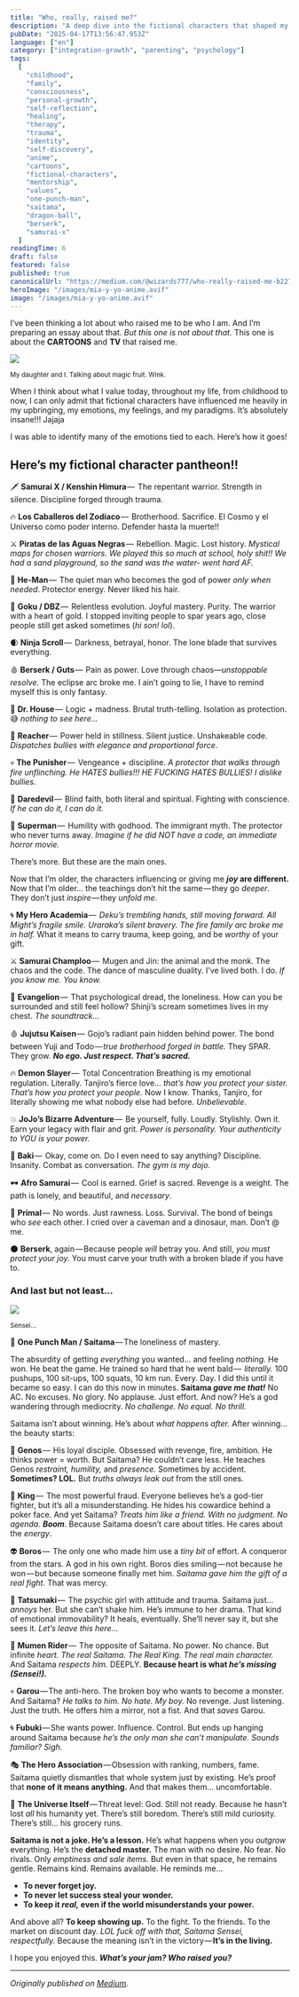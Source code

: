 ```yaml
---
title: "Who, really, raised me?"
description: "A deep dive into the fictional characters that shaped my values, from childhood cartoons to adult anime. Discover how Samurai X, Dragon Ball Z, Berserk, and especially One Punch Man's Saitama became my true mentors, teaching me about discipline, brotherhood, pain as power, and the loneliness of mastery."
pubDate: "2025-04-17T13:56:47.953Z"
language: ["en"]
category: ["integration-growth", "parenting", "psychology"]
tags:
  [
    "childhood",
    "family",
    "consciousness",
    "personal-growth",
    "self-reflection",
    "healing",
    "therapy",
    "trauma",
    "identity",
    "self-discovery",
    "anime",
    "cartoons",
    "fictional-characters",
    "mentorship",
    "values",
    "one-punch-man",
    "saitama",
    "dragon-ball",
    "berserk",
    "samurai-x"
  ]
readingTime: 6
draft: false
featured: false
published: true
canonicalUrl: "https://medium.com/@wizards777/who-really-raised-me-b22766a8a48f"
heroImage: "/images/mia-y-yo-anime.avif"
image: "/images/mia-y-yo-anime.avif"
---
```


I’ve been thinking a lot about who raised me to be who I am. And I’m preparing an essay about that. _But this one is not about that._ This one is about the **CARTOONS** and **TV** that raised me.

![](https://cdn-images-1.medium.com/max/1200/1*pU5c93Z_pU6IA-iedftLFg.png)

<small>My daughter and I. Talking about magic fruit. Wink.</small>

When I think about what I value today, throughout my life, from childhood to now, I can only admit that fictional characters have influenced me heavily in my upbringing, my emotions, my feelings, and my paradigms. It’s absolutely insane!!! Jajaja

I was able to identify many of the emotions tied to each. Here’s how it goes!

## Here’s my fictional character pantheon!!

🗡️ **Samurai X / Kenshin Himura** —  The repentant warrior. Strength in silence. Discipline forged through trauma.

🔥 **Los Caballeros del Zodiaco** —  Brotherhood. Sacrifice. El Cosmo y el Universo como poder interno. Defender hasta la muerte!!

⚔️ **Piratas de las Aguas Negras** —  Rebellion. Magic. Lost history. _Mystical maps for chosen warriors. We played this so much at school, holy shit!! We had a sand playground, so the sand was the water- went hard AF._

💪 **He-Man** —  The quiet man who becomes the god of power _only when needed_. Protector energy. Never liked his hair.

🐉 **Goku / DBZ** —  Relentless evolution. Joyful mastery. Purity. The warrior with a heart of gold. I stopped inviting people to spar years ago, close people still get asked sometimes (_hi son! lol_).

🌒 **Ninja Scroll** —  Darkness, betrayal, honor. The lone blade that survives everything.

🩸 **Berserk / Guts** —  Pain as power. Love through chaos—_unstoppable resolve._ The eclipse arc broke me. I ain’t going to lie, I have to remind myself this is only fantasy.

🧠 **Dr. House** —  Logic + madness. Brutal truth-telling. Isolation as protection. 😅 _nothing to see here…_

🧱 **Reacher** —  Power held in stillness. Silent justice. Unshakeable code. _Dispatches bullies with elegance and proportional force_.

💀 **The Punisher** —  Vengeance + discipline. _A protector that walks through fire unflinching. He HATES bullies!!! HE FUCKING HATES BULLIES! I dislike bullies._

🥋 **Daredevil** —  Blind faith, both literal and spiritual. Fighting with conscience. _If he can do it, I can do it._

🦸 **Superman** —  Humility with godhood. The immigrant myth. The protector who never turns away. _Imagine if he did NOT have a code, an immediate horror movie._

There’s more. But these are the main ones.

Now that I’m older, the characters influencing or giving me **_joy_ are different.** Now that I’m older... the teachings don’t hit the same — they go _deeper_. They don’t just *inspire* — they _unfold me._

🌀 **My Hero Academia** —  _Deku’s trembling hands, still moving forward. All Might’s fragile smile. Uraraka’s silent bravery. The fire family arc broke me in half._ What it means to carry trauma, keep going, and be _worthy_ of your gift.

⚔️ **Samurai Champloo** —  Mugen and Jin: the animal and the monk. The chaos and the code. The dance of masculine duality. I’ve lived both. I do. _If you know me. You know._

🧠 **Evangelion** —  That psychological dread, the loneliness. How can you be surrounded and still feel hollow? Shinji’s scream sometimes lives in my chest. _The soundtrack…_

🩸 **Jujutsu Kaisen** —  Gojo’s radiant pain hidden behind power. The bond between Yuji and Todo — *true brotherhood forged in battle.* They SPAR. They grow. **_No ego. Just respect. That’s sacred._**

🔥 **Demon Slayer** —  Total Concentration Breathing is my emotional regulation. Literally. Tanjiro’s fierce love… _that’s how you protect your sister. That’s how you protect your people._ Now I know. Thanks, Tanjiro, for literally showing me what nobody else had before. _Unbelievable_.

💥 **JoJo’s Bizarre Adventure** —  Be yourself, fully. Loudly. Stylishly. Own it. Earn your legacy with flair and grit. _Power is personality. Your authenticity to YOU is your power._

👊 **Baki** —  Okay, come on. Do I even need to say anything? Discipline. Insanity. Combat as conversation. _The gym is my dojo._

🕶️ **Afro Samurai** —  Cool is earned. Grief is sacred. Revenge is a weight. The path is lonely, and beautiful, and _necessary_.

🦴 **Primal** —  No words. Just rawness. Loss. Survival. The bond of beings who _see_ each other. I cried over a caveman and a dinosaur, man. Don’t @ me.

🌑 **Berserk**, again — Because people _will_ betray you. And still, _you must protect your joy._ You must carve your truth with a broken blade if you have to.

### And last but not least…

![](https://cdn-images-1.medium.com/max/800/1*iv9CeuiMWXclD6P3pWzKVQ.jpeg)

<small>Sensei…</small>

🧢 **One Punch Man / Saitama** — The loneliness of mastery.

The absurdity of getting _everything_ you wanted… and feeling _nothing._ He won. He beat the game. He trained so hard that he went bald —  _literally._ 100 pushups, 100 sit-ups, 100 squats, 10 km run. Every. Day. I did this until it became so easy. I can do this now in minutes. **Saitama _gave me that!_** No AC. No excuses. No glory. No applause. Just effort. And now? He’s a god wandering through mediocrity. _No challenge. No equal. No thrill._

Saitama isn’t about winning. He’s about _what happens after._ After winning... the beauty starts:

👦 **Genos** —  His loyal disciple. Obsessed with revenge, fire, ambition. He thinks power = worth. But Saitama? He couldn’t care less. He teaches Genos _restraint,_ _humility,_ and _presence._ Sometimes by accident. **Sometimes? LOL.** But _truths always leak out_ from the still ones.

👊 **King** —  The most powerful fraud. Everyone believes he’s a god-tier fighter, but it’s all a misunderstanding. He hides his cowardice behind a poker face. And yet Saitama? _Treats him like a friend. With no judgment. No agenda._ **_Boom_**. Because Saitama doesn’t care about titles. He cares about the _energy_.

👽 **Boros** —  The only one who made him use a _tiny bit_ of effort. A conqueror from the stars. A god in his own right. Boros dies smiling — not because he won — but because someone finally met him. _Saitama gave him the gift of a real fight._ That was mercy.

🐜 **Tatsumaki** —  The psychic girl with attitude and trauma. Saitama just… _annoys_ her. But she can’t shake him. He’s immune to her drama. That kind of emotional immovability? It heals, eventually. She’ll never say it, but she sees it. _Let’s leave this here…_

🧠 **Mumen Rider** —  The opposite of Saitama. No power. No chance. But infinite _heart. The real Saitama. The Real King. The real main character._ And Saitama _respects him._ DEEPLY. **Because heart is what _he’s missing (Sensei!)._**

💀 **Garou** — The anti-hero. The broken boy who wants to become a monster. And Saitama? _He talks to him. No hate. My boy._ No revenge. Just listening. Just the truth. He offers him a mirror, not a fist. And that _saves_ Garou.

🌀 **Fubuki** — She wants power. Influence. Control. But ends up hanging around Saitama because _he’s the only man she can’t manipulate. Sounds familiar? Sigh._

🎭 **The Hero Association** — Obsession with ranking, numbers, fame. Saitama quietly dismantles that whole system just by existing. He’s proof that **none of it means anything.** And that makes them… uncomfortable.

🌌 **The Universe Itself** — Threat level: God. Still not ready. Because he hasn’t lost _all_ his humanity yet. There’s still boredom. There’s still mild curiosity. There’s still… his grocery runs.

**Saitama is not a joke. He’s a lesson.** He’s what happens when you _outgrow_ everything. He’s the **detached master.** The man with no desire. No fear. No rivals. Only _emptiness and sale items._ But even in that space, he remains gentle. Remains kind. Remains available. He reminds me…

- **To never forget joy.**
- **To never let success steal your wonder.**
- **To keep it _real,_ even if the world misunderstands your power.**

And above all? **To keep showing up.** To the fight. To the friends. To the market on discount day. _LOL fuck off with that, Saitama Sensei, respectfully._ Because the meaning isn’t in the victory — **It’s in the living.**

I hope you enjoyed this. **_What’s your jam? Who raised you?_**

---

_Originally published on [Medium](https://medium.com/@wizards777/who-really-raised-me-b22766a8a48f)._
